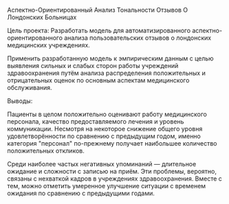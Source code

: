 Аспектно-Ориентированный Анализ Тональности Отзывов О Лондонских Больницах

Цель проекта:
Разработать модель для автоматизированного аспектно-ориентированного анализа пользовательских отзывов о лондонских медицинских учреждениях.

Применить разработанную модель к эмпирическим данным с целью выявления сильных и слабых сторон работы учреждений здравоохранения путём анализа распределения положительных и отрицательных оценок по основным аспектам медицинского обслуживания.



Выводы:

Пациенты в целом положительно оценивают работу медицинского персонала, качество предоставляемого лечения и уровень коммуникации. Несмотря на некоторое снижение общего уровня удовлетворённости по сравнению с предыдущим годом, именно категория "персонал" по-прежнему получает наибольшее количество положительных откликов.


Среди наиболее частых негативных упоминаний — длительное ожидание и сложности с записью на приём. Эти проблемы, вероятно, связаны с нехваткой кадров в учреждениях здравоохранения. Вместе с тем, можно отметить умеренное улучшение ситуации с временем ожидания по сравнению с предыдущими годами.


